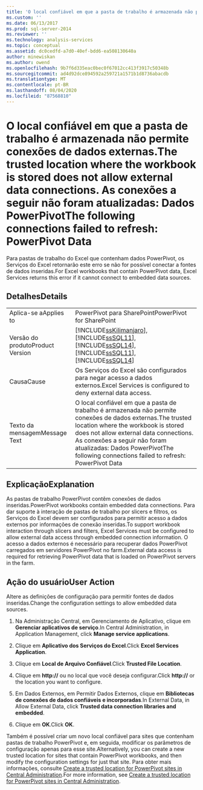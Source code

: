 ```yaml
---
title: 'O local confiável em que a pasta de trabalho é armazenada não permite conexões de dados externas. As seguintes conexões não foram atualizadas: dados PowerPivot | Microsoft Docs'
ms.custom: ''
ms.date: 06/13/2017
ms.prod: sql-server-2014
ms.reviewer: ''
ms.technology: analysis-services
ms.topic: conceptual
ms.assetid: dc0cedfd-a7d0-40ef-bdd6-ea508130640a
author: minewiskan
ms.author: owend
ms.openlocfilehash: 9b7f6d335eac0bec0f67012cc413f3917c50348b
ms.sourcegitcommit: ad4d92dce894592a259721a1571b1d8736abacdb
ms.translationtype: MT
ms.contentlocale: pt-BR
ms.lasthandoff: 08/04/2020
ms.locfileid: "87568810"
---
```

# <a name="the-trusted-location-where-the-workbook-is-stored-does-not-allow-external-data-connections-the-following-connections-failed-to-refresh-powerpivot-data"></a><span data-ttu-id="ae541-103">O local confiável em que a pasta de trabalho é armazenada não permite conexões de dados externas.</span><span class="sxs-lookup"><span data-stu-id="ae541-103">The trusted location where the workbook is stored does not allow external data connections.</span></span> <span data-ttu-id="ae541-104">As conexões a seguir não foram atualizadas: Dados PowerPivot</span><span class="sxs-lookup"><span data-stu-id="ae541-104">The following connections failed to refresh: PowerPivot Data</span></span>
  <span data-ttu-id="ae541-105">Para pastas de trabalho do Excel que contenham dados PowerPivot, os Serviços do Excel retornarão este erro se não for possível conectar a fontes de dados inseridas.</span><span class="sxs-lookup"><span data-stu-id="ae541-105">For Excel workbooks that contain PowerPivot data, Excel Services returns this error if it cannot connect to embedded data sources.</span></span>  
  
## <a name="details"></a><span data-ttu-id="ae541-106">Detalhes</span><span class="sxs-lookup"><span data-stu-id="ae541-106">Details</span></span>  
  
|||  
|-|-|  
|<span data-ttu-id="ae541-107">Aplica-se a</span><span class="sxs-lookup"><span data-stu-id="ae541-107">Applies to</span></span>|<span data-ttu-id="ae541-108">PowerPivot para SharePoint</span><span class="sxs-lookup"><span data-stu-id="ae541-108">PowerPivot for SharePoint</span></span>|  
|<span data-ttu-id="ae541-109">Versão do produto</span><span class="sxs-lookup"><span data-stu-id="ae541-109">Product Version</span></span>|[!INCLUDE[ssKilimanjaro](../../includes/sskilimanjaro-md.md)]<span data-ttu-id="ae541-110">, [!INCLUDE[ssSQL11](../../includes/sssql11-md.md)], [!INCLUDE[ssSQL14](../../includes/sssql14-md.md)]</span><span class="sxs-lookup"><span data-stu-id="ae541-110">, [!INCLUDE[ssSQL11](../../includes/sssql11-md.md)], [!INCLUDE[ssSQL14](../../includes/sssql14-md.md)]</span></span>|  
|<span data-ttu-id="ae541-111">Causa</span><span class="sxs-lookup"><span data-stu-id="ae541-111">Cause</span></span>|<span data-ttu-id="ae541-112">Os Serviços do Excel são configurados para negar acesso a dados externos.</span><span class="sxs-lookup"><span data-stu-id="ae541-112">Excel Services is configured to deny external data access.</span></span>|  
|<span data-ttu-id="ae541-113">Texto da mensagem</span><span class="sxs-lookup"><span data-stu-id="ae541-113">Message Text</span></span>|<span data-ttu-id="ae541-114">O local confiável em que a pasta de trabalho é armazenada não permite conexões de dados externas.</span><span class="sxs-lookup"><span data-stu-id="ae541-114">The trusted location where the workbook is stored does not allow external data connections.</span></span> <span data-ttu-id="ae541-115">As conexões a seguir não foram atualizadas: Dados PowerPivot</span><span class="sxs-lookup"><span data-stu-id="ae541-115">The following connections failed to refresh: PowerPivot Data</span></span>|  
  
## <a name="explanation"></a><span data-ttu-id="ae541-116">Explicação</span><span class="sxs-lookup"><span data-stu-id="ae541-116">Explanation</span></span>  
 <span data-ttu-id="ae541-117">As pastas de trabalho PowerPivot contêm conexões de dados inseridas.</span><span class="sxs-lookup"><span data-stu-id="ae541-117">PowerPivot workbooks contain embedded data connections.</span></span> <span data-ttu-id="ae541-118">Para dar suporte à interação de pastas de trabalho por slicers e filtros, os Serviços do Excel devem ser configurados para permitir acesso a dados externos por informações de conexão inseridas.</span><span class="sxs-lookup"><span data-stu-id="ae541-118">To support workbook interaction through slicers and filters, Excel Services must be configured to allow external data access through embedded connection information.</span></span> <span data-ttu-id="ae541-119">O acesso a dados externos é necessário para recuperar dados PowerPivot carregados em servidores PowerPivot no farm.</span><span class="sxs-lookup"><span data-stu-id="ae541-119">External data access is required for retrieving PowerPivot data that is loaded on PowerPivot servers in the farm.</span></span>  
  
## <a name="user-action"></a><span data-ttu-id="ae541-120">Ação do usuário</span><span class="sxs-lookup"><span data-stu-id="ae541-120">User Action</span></span>  
 <span data-ttu-id="ae541-121">Altere as definições de configuração para permitir fontes de dados inseridas.</span><span class="sxs-lookup"><span data-stu-id="ae541-121">Change the configuration settings to allow embedded data sources.</span></span>  
  
1.  <span data-ttu-id="ae541-122">Na Administração Central, em Gerenciamento de Aplicativo, clique em **Gerenciar aplicativos de serviço**.</span><span class="sxs-lookup"><span data-stu-id="ae541-122">In Central Administration, in Application Management, click **Manage service applications**.</span></span>  
  
2.  <span data-ttu-id="ae541-123">Clique em **Aplicativo dos Serviços do Excel**.</span><span class="sxs-lookup"><span data-stu-id="ae541-123">Click **Excel Services Application**.</span></span>  
  
3.  <span data-ttu-id="ae541-124">Clique em **Local de Arquivo Confiável**.</span><span class="sxs-lookup"><span data-stu-id="ae541-124">Click **Trusted File Location**.</span></span>  
  
4.  <span data-ttu-id="ae541-125">Clique em **http://** ou no local que você deseja configurar.</span><span class="sxs-lookup"><span data-stu-id="ae541-125">Click **http://** or the location you want to configure.</span></span>  
  
5.  <span data-ttu-id="ae541-126">Em Dados Externos, em Permitir Dados Externos, clique em **Bibliotecas de conexões de dados confiáveis e incorporadas**.</span><span class="sxs-lookup"><span data-stu-id="ae541-126">In External Data, in Allow External Data, click **Trusted data connection libraries and embedded**.</span></span>  
  
6.  <span data-ttu-id="ae541-127">Clique em **OK**.</span><span class="sxs-lookup"><span data-stu-id="ae541-127">Click **OK**.</span></span>  
  
 <span data-ttu-id="ae541-128">Também é possível criar um novo local confiável para sites que contenham pastas de trabalho PowerPivot e, em seguida, modificar os parâmetros de configuração apenas para esse site.</span><span class="sxs-lookup"><span data-stu-id="ae541-128">Alternatively, you can create a new trusted location for sites that contain PowerPivot workbooks, and then modify the configuration settings for just that site.</span></span> <span data-ttu-id="ae541-129">Para obter mais informações, consulte [Create a trusted location for PowerPivot sites in Central Administration](create-a-trusted-location-for-power-pivot-sites-in-central-administration.md).</span><span class="sxs-lookup"><span data-stu-id="ae541-129">For more information, see [Create a trusted location for PowerPivot sites in Central Administration](create-a-trusted-location-for-power-pivot-sites-in-central-administration.md).</span></span>  
  
  
